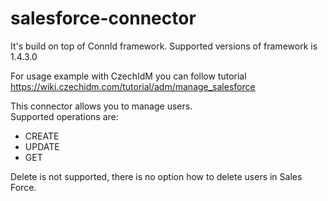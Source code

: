 # salesforce-connector

It's build on top of ConnId framework. Supported versions of framework is 1.4.3.0

For usage example with CzechIdM you can follow tutorial https://wiki.czechidm.com/tutorial/adm/manage_salesforce

This connector allows you to manage users.  
Supported operations are:
* CREATE
* UPDATE
* GET

Delete is not supported, there is no option how to delete users in Sales Force.

